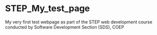 # STEP_My_test_page
My very first test webpage as part of the STEP web development course conducted by Software Development Section (SDS), COEP
